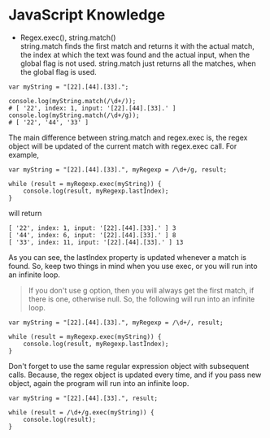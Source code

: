 # JavaScript Knowledge

- Regex.exec(), string.match()<br>
string.match finds the first match and returns it with the actual match, the index at which the text was found and the actual input, when the global flag is not used. string.match just returns all the matches, when the global flag is used.
```
var myString = "[22].[44].[33].";

console.log(myString.match(/\d+/));
# [ '22', index: 1, input: '[22].[44].[33].' ]
console.log(myString.match(/\d+/g));
# [ '22', '44', '33' ]
```
The main difference between string.match and regex.exec is, the regex object will be updated of the current match with regex.exec call. For example,
```
var myString = "[22].[44].[33].", myRegexp = /\d+/g, result;

while (result = myRegexp.exec(myString)) {
    console.log(result, myRegexp.lastIndex);
}
```
will return
```
[ '22', index: 1, input: '[22].[44].[33].' ] 3
[ '44', index: 6, input: '[22].[44].[33].' ] 8
[ '33', index: 11, input: '[22].[44].[33].' ] 13
```
As you can see, the lastIndex property is updated whenever a match is found. So, keep two things in mind when you use exec, or you will run into an infinite loop.

>If you don't use g option, then you will always get the first match, if there is one, otherwise null. So, the following will run into an infinite loop.
```
var myString = "[22].[44].[33].", myRegexp = /\d+/, result;

while (result = myRegexp.exec(myString)) {
    console.log(result, myRegexp.lastIndex);
}
```
Don't forget to use the same regular expression object with subsequent calls. Because, the regex object is updated every time, and if you pass new object, again the program will run into an infinite loop.
```
var myString = "[22].[44].[33].", result;

while (result = /\d+/g.exec(myString)) {
    console.log(result);
}
```
